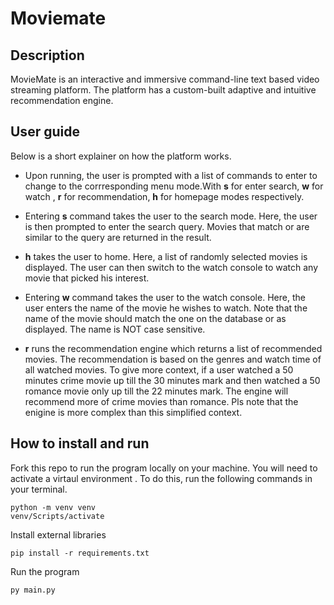 # Moviemate

## Description
MovieMate is an interactive and immersive command-line text based video streaming platform. The platform has a custom-built adaptive and intuitive recommendation engine.

## User guide
Below is a short explainer on how the platform works.

- Upon running, the user is prompted with a list of commands to enter to change to the corrresponding menu mode.With **s** for enter search, **w** for watch , **r** for recommendation, **h** for homepage modes respectively.

- Entering **s** command takes the user to the search mode. Here, the user is then prompted to enter the search query. Movies that match or are similar to the query are returned in the result.

- **h** takes the user to home. Here, a list of randomly selected movies is displayed. The user can then switch to the watch console to watch any movie that picked his interest.

- Entering **w** command takes the user to the watch console. Here, the user enters the name of the movie he wishes to watch. Note that the name of the movie should match the one on the database or as displayed. The name is NOT case sensitive.

- **r** runs the recommendation engine which returns a list of recommended movies. The recommendation is based on the genres and watch time of all watched movies. To give more context, if a user watched a 50 minutes crime movie up till the 30 minutes mark and then watched a 50 romance movie only up till the 22 minutes mark. The engine will recommend more of crime movies than romance. Pls note that the enigine is more complex than this simplified context.


## How to install and run
Fork this repo to run the program locally on your machine. You will need to activate a virtaul environment . To do this, run the following commands in your terminal.
```
python -m venv venv
venv/Scripts/activate
```

Install external libraries
```
pip install -r requirements.txt
```
Run the program
```
py main.py
```
